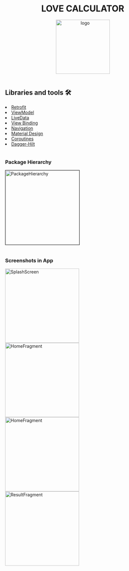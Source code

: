 <div align="left">
<div align="center">
<h1 align="center">LOVE CALCULATOR</h1>
<img width="175px" src="https://i.ibb.co/BnrCQ5C/ic-launcher-playstore.png"  alt="logo" border="0">
</div>
</br>

## Libraries and tools 🛠

<li><a href="https://square.github.io/retrofit/">Retrofit</a></li>
<li><a href="https://developer.android.com/topic/libraries/architecture/viewmodel">ViewModel</a></li>
<li><a href="https://developer.android.com/topic/libraries/architecture/livedata">LiveData</a></li>
<li><a href="https://developer.android.com/topic/libraries/view-binding">View Binding</a></li>
<li><a href="https://developer.android.com/guide/navigation/navigation-getting-started">Navigation</a></li>
<li><a href="https://material.io/develop/android/docs/getting-started/">Material Design</a></li>
<li><a href="https://developer.android.com/kotlin/coroutines">Coroutines</a></li>
<li><a href="https://developer.android.com/training/dependency-injection/hilt-android">Dagger-Hilt</a></li>

</br>

<div>
<h3>Package Hierarchy</h3>
<img width="240px" src="https://i.ibb.co/GJDfj2X/Ekran-G-r-nt-s-41.png" alt="PackageHierarchy" border="1">
</div>

</br>

<div align="left">
<h3>Screenshots in App</h3>
<img width="240px" src="https://i.ibb.co/vcHBvSX/Screenshot-20220118-110037-Love-Calculator.jpg" alt="SplashScreen" border="0">
</br>
<img width="240px" src="https://i.ibb.co/vQ11N8n/Screenshot-20220118-110050-Love-Calculator.jpg" alt="HomeFragment" border="0">
</br>
<img width="240px" src="https://i.ibb.co/yBXYZ1R/Screenshot-20220118-110108-Love-Calculator.jpg" alt="HomeFragment" border="0">
</br>
<img width="240px" src="https://i.ibb.co/Rg2gJQy/Screenshot-20220118-110356-Love-Calculator.jpg" alt="ResultFragment" border="0">
</div>
</div>
